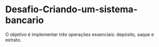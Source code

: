 # Desafio-Criando-um-sistema-bancario
O objetivo é implementar três operações essenciais: depósito, saque e extrato.
